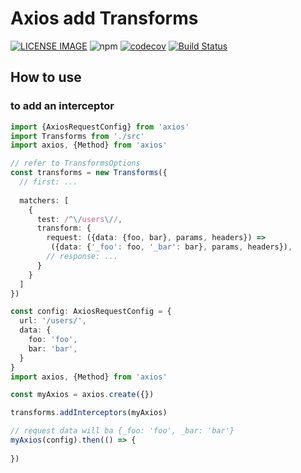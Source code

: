 # Axios add Transforms
>

[![LICENSE IMAGE]](https://www.npmjs.org/package/axios-add-transforms)
![npm](https://img.shields.io/npm/v/axios-add-transforms.svg)
[![codecov](https://codecov.io/gh/bichikim/axios-add-transforms/branch/master/graph/badge.svg)](https://codecov.io/gh/bichikim/axios-add-transforms)
[![Build Status](https://travis-ci.com/bichikim/axios-add-transforms.svg?branch=master)](https://travis-ci.com/bichikim/axios-add-transforms)

[LICENSE IMAGE]:https://img.shields.io/npm/l/axios-add-transforms.svg
[NPM LINK]:https://www.npmjs.org/package/axios-add-transforms
## How to use

### to add an interceptor


```typescript
import {AxiosRequestConfig} from 'axios'
import Transforms from './src'
import axios, {Method} from 'axios'

// refer to TransformsOptions
const transforms = new Transforms({
  // first: ...
 
  matchers: [
    {
      test: /^\/users\//,
      transform: {
        request: ({data: {foo, bar}, params, headers}) =>
         ({data: {'_foo': foo, '_bar': bar}, params, headers}),
        // response: ...
      }
    }
  ]
})

const config: AxiosRequestConfig = {
  url: '/users/',
  data: {
    foo: 'foo',
    bar: 'bar',
  }
}
import axios, {Method} from 'axios'

const myAxios = axios.create({})

transforms.addInterceptors(myAxios)

// request data will ba {_foo: 'foo', _bar: 'bar'}
myAxios(config).then(() => {
  
})

```
